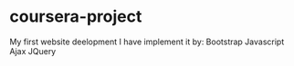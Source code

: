 # coursera-project
My first website deelopment I have implement it by: 
Bootstrap
Javascript
Ajax
JQuery

